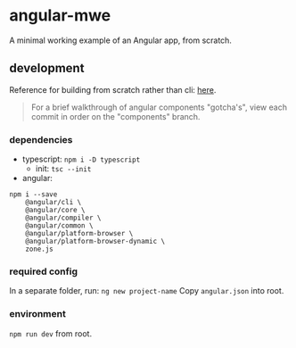 # angular-mwe
A minimal working example of an Angular app, from scratch.

## development

Reference for building from scratch rather than cli: [here](https://medium.com/angular-in-depth/setting-up-angular-from-scratch-1f518c65d8ab).

> For a brief walkthrough of angular components "gotcha's", view each commit in order on the "components" branch.
### dependencies

* typescript: `npm i -D typescript`
    * init: `tsc --init`
* angular: 
```
npm i --save 
    @angular/cli \
    @angular/core \
    @angular/compiler \
    @angular/common \
    @angular/platform-browser \
    @angular/platform-browser-dynamic \
    zone.js
```

### required config

In a separate folder, run: `ng new project-name`
Copy `angular.json` into root.

### environment

`npm run dev` from root.

